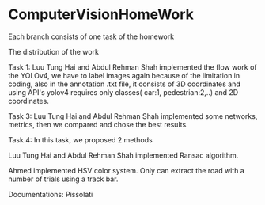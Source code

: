 # ComputerVisionHomeWork
Each branch consists of one task of the homework

The distribution of the work

Task 1: Luu Tung Hai and Abdul Rehman Shah implemented the flow work of the YOLOv4, we have to label images again because of the limitation in coding, also in the annotation .txt file, it consists of 3D coordinates and using API's yolov4 requires only classes( car:1, pedestrian:2,..) and 2D coordinates.

Task 3: Luu Tung Hai and Abdul Rehman Shah implemented some networks, metrics, then we compared and chose the best results.

Task 4: In this task, we proposed 2 methods

 Luu Tung Hai and Abdul Rehman Shah implemented Ransac algorithm. 
 
 Ahmed implemented HSV color system. Only can extract the road with a number of trials using a track bar.
 
 Documentations: Pissolati
        
        
